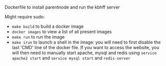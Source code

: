 Dockerfile to install parentnode and run the kbhff server

Might require sudo:
 - `make build` to build a docker image
 - `docker images` to view a list of all present images
 - `make run` to run the image
 - `make irun` to launch a shell in the image: you will need to first disable the last 'CMD' line of the docker file. If you want to access the website, you will then need to manually start apache, mysql and redis using `service apache2 start` and `service mysql start` and `redis-server`
